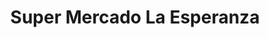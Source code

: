 ---
title: "Super Mercado La Esperanza"
url: /bogota-d-c/super-mercado-la-esperanza/
shop: Lebensmittel
---